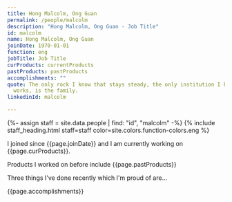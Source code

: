 ```yaml
---
title: Hong Malcolm, Ong Guan
permalink: /people/malcolm
description: "Hong Malcolm, Ong Guan - Job Title"
id: malcolm
name: Hong Malcolm, Ong Guan
joinDate: 1970-01-01
function: eng
jobTitle: Job Title
curProducts: currentProducts
pastProducts: pastProducts
accomplishments: ""
quote: The only rock I know that stays steady, the only institution I know that
  works, is the family.
linkedinId: malcolm

---
```


{%- assign staff = site.data.people | find: "id", "malcolm" -%}
{% include staff_heading.html staff=staff color=site.colors.function-colors.eng %}

<p>I joined since {{page.joinDate}} and I am currently working on {{page.curProducts}}.</p>

<p>Products I worked on before include {{page.pastProducts}}</p>

<p>Three things I've done recently which I'm proud of are...</p>
{{page.accomplishments}}
